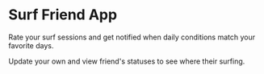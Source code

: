 <h1>Surf Friend App</h1>
<p>Rate your surf sessions and get notified when daily conditions match your favorite days.</p>
<p>Update your own and view friend's statuses to see where their surfing.</p>
